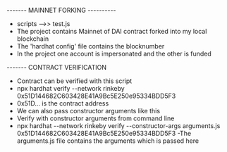 ------- MAINNET FORKING ----------
- scripts -->> test.js
- The project contains Mainnet of DAI contract forked into my local blockchain
- The 'hardhat config' file contains the blocknumber
- In the project one account is impersonated and the other is funded 

------- CONTRACT VERIFICATION
- Contract can be verified with this script
- npx hardhat verify --network rinkeby 0x51D144682C603428E41A9Bc5E250e95334BDD5F3
- 0x51D... is the contract address
- We can also pass constructor arguments like this
- Verify with constructor arguments from command line
 - npx hardhat --network rinkeby verify --constructor-args arguments.js          0x51D144682C603428E41A9Bc5E250e95334BDD5F3
-The arguments.js file contains the arguments which is passed here
